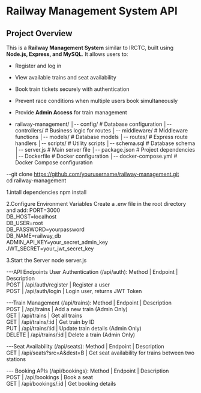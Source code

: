 # Railway Management System API  

## Project Overview  
This is a **Railway Management System** similar to IRCTC, built using **Node.js, Express, and MySQL**. It allows users to:  
- Register and log in  
- View available trains and seat availability  
- Book train tickets securely with authentication  
- Prevent race conditions when multiple users book simultaneously  
- Provide **Admin Access** for train management

-  railway-management/
│-- config/ # Database configuration
│-- controllers/ # Business logic for routes
│-- middleware/ # Middleware functions
│-- models/ # Database models
│-- routes/ # Express route handlers
│-- scripts/ # Utility scripts
│-- schema.sql # Database schema
│-- server.js # Main server file
│-- package.json # Project dependencies
│-- Dockerfile # Docker configuration
│-- docker-compose.yml # Docker Compose configuration

--git clone https://github.com/yourusername/railway-management.git  
cd railway-management  

1.intall dependencies
npm install  

2.Configure Environment Variables
Create a .env file in the root directory and add:
PORT=3000  
DB_HOST=localhost  
DB_USER=root  
DB_PASSWORD=yourpassword  
DB_NAME=railway_db  
ADMIN_API_KEY=your_secret_admin_key  
JWT_SECRET=your_jwt_secret_key 

3.Start the Server
node server.js

---API Endpoints
 User Authentication (/api/auth):
Method  | Endpoint             | Description        
POST    | /api/auth/register  | Register a user   
POST    | /api/auth/login     | Login user, returns JWT Token  

---Train Management (/api/trains):
Method  | Endpoint           | Description                     
POST    | /api/trains       | Add a new train (Admin Only)  
GET     | /api/trains       | Get all trains                
GET     | /api/trains/:id   | Get train by ID               
PUT     | /api/trains/:id   | Update train details (Admin Only)  
DELETE  | /api/trains/:id   | Delete a train (Admin Only)  

---Seat Availability (/api/seats):
Method  | Endpoint                  | Description    
GET     | /api/seats?src=A&dest=B  | Get seat availability for trains between two stations  

--- Booking APIs (/api/bookings):
Method  | Endpoint             | Description    
POST    | /api/bookings       | Book a seat  
GET     | /api/bookings/:id   | Get booking details  













